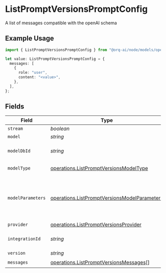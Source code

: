 # ListPromptVersionsPromptConfig

A list of messages compatible with the openAI schema

## Example Usage

```typescript
import { ListPromptVersionsPromptConfig } from "@orq-ai/node/models/operations";

let value: ListPromptVersionsPromptConfig = {
  messages: [
    {
      role: "user",
      content: "<value>",
    },
  ],
};
```

## Fields

| Field                                                                                                        | Type                                                                                                         | Required                                                                                                     | Description                                                                                                  |
| ------------------------------------------------------------------------------------------------------------ | ------------------------------------------------------------------------------------------------------------ | ------------------------------------------------------------------------------------------------------------ | ------------------------------------------------------------------------------------------------------------ |
| `stream`                                                                                                     | *boolean*                                                                                                    | :heavy_minus_sign:                                                                                           | N/A                                                                                                          |
| `model`                                                                                                      | *string*                                                                                                     | :heavy_minus_sign:                                                                                           | N/A                                                                                                          |
| `modelDbId`                                                                                                  | *string*                                                                                                     | :heavy_minus_sign:                                                                                           | The id of the resource                                                                                       |
| `modelType`                                                                                                  | [operations.ListPromptVersionsModelType](../../models/operations/listpromptversionsmodeltype.md)             | :heavy_minus_sign:                                                                                           | The type of the model                                                                                        |
| `modelParameters`                                                                                            | [operations.ListPromptVersionsModelParameters](../../models/operations/listpromptversionsmodelparameters.md) | :heavy_minus_sign:                                                                                           | Model Parameters: Not all parameters apply to every model                                                    |
| `provider`                                                                                                   | [operations.ListPromptVersionsProvider](../../models/operations/listpromptversionsprovider.md)               | :heavy_minus_sign:                                                                                           | N/A                                                                                                          |
| `integrationId`                                                                                              | *string*                                                                                                     | :heavy_minus_sign:                                                                                           | The id of the resource                                                                                       |
| `version`                                                                                                    | *string*                                                                                                     | :heavy_minus_sign:                                                                                           | N/A                                                                                                          |
| `messages`                                                                                                   | [operations.ListPromptVersionsMessages](../../models/operations/listpromptversionsmessages.md)[]             | :heavy_check_mark:                                                                                           | N/A                                                                                                          |